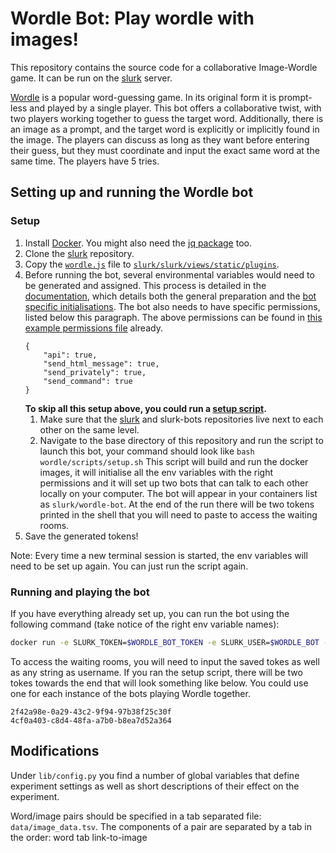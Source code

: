 # Wordle Bot: Play wordle with images!

This repository contains the source code for a collaborative Image-Wordle game. It can be run on the [slurk](https://github.com/clp-research/slurk) server. 

[Wordle](https://en.wikipedia.org/wiki/Wordle) is a popular word-guessing game. In its original form it is prompt-less and played by a single player. This bot offers a collaborative twist, with two players working together to guess the target word. Additionally, there is an image as a prompt, and the target word is explicitly or implicitly found in the image. The players can discuss as long as they want before entering their guess, but they must coordinate and input the exact same word at the same time. The players have 5 tries. 

## Setting up and running the Wordle bot

### Setup 

1. Install [Docker](https://docs.docker.com/get-docker/). You might also need the [jq package](https://stedolan.github.io/jq/download/) too. 
2. Clone the [slurk](https://github.com/clp-research/slurk) repository.
3. Copy the [```wordle.js```](wordle.js) file to [```slurk/slurk/views/static/plugins```](https://github.com/clp-research/slurk/tree/master/slurk/views/static/plugins). 
4. Before running the bot, several environmental variables would need to be generated and assigned. This process is detailed in the [documentation](https://clp-research.github.io/slurk/slurk_gettingstarted.html), which details both the general preparation and the [bot specific initialisations](https://clp-research.github.io/slurk/slurk_gettingstarted.html#chatting-with-a-bot). The bot also needs to have specific permissions, listed below this paragraph. The above permissions can be found in [this example permissions file](https://github.com/clp-research/slurk-bots/blob/master/wordle/data/wordle_bot_permissions.json) already.  
    ```
    {
        "api": true,
        "send_html_message": true,
        "send_privately": true,
        "send_command": true
    }
    ```
    **To skip all this setup above, you could run a [setup script](https://github.com/clp-research/slurk-bots/blob/master/wordle/scripts/setup.sh).** 
    1. Make sure that the [slurk](https://github.com/clp-research/slurk) and slurk-bots repositories live next to each other on the same level.
    2. Navigate to the base directory of this repository and run the script to launch this bot, your command should look like ```bash wordle/scripts/setup.sh``` 
    This script will build and run the docker images, it will initialise all the env variables with the right permissions and it will set up two bots that can talk to each other locally on your computer. The bot will appear in your containers list as ```slurk/wordle-bot```. At the end of the run there will be two tokens printed in the shell that you will need to paste to access the waiting rooms. 
5. Save the generated tokens!

Note: Every time a new terminal session is started, the env variables will need to be set up again. You can just run the script again. 
    
### Running and playing the bot

If you have everything already set up, you can run the bot using the following command (take notice of the right env variable names):    
```bash
docker run -e SLURK_TOKEN=$WORDLE_BOT_TOKEN -e SLURK_USER=$WORDLE_BOT -e SLURK_WAITING_ROOM=$WAITING_ROOM -e WORDLE_TASK_ID=$TASK_ID -e SLURK_PORT=5000 --net="host" slurk/wordle-bot &
```

To access the waiting rooms, you will need to input the saved tokes as well as any string as username. If you ran the setup script, there will be two tokes towards the end that will look something like below. You could use one for each instance of the bots playing Wordle together. 
```
2f42a98e-0a29-43c2-9f94-97b38f25c30f
4cf0a403-c8d4-48fa-a7b0-b8ea7d52a364
```


## Modifications
Under `lib/config.py` you find a number of global variables that define experiment settings as well as short descriptions of their effect on the experiment.

Word/image pairs should be specified in a tab separated file: ```data/image_data.tsv```. The components of a pair are separated by a tab in the order: word tab link-to-image
